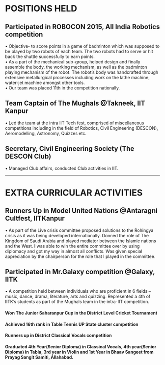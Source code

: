 # POSITIONS HELD

## Participated in ROBOCON 2015, All India Robotics competition
•	Objective- to score points in a game of badminton which was supposed to be played by two robots of each team. The two robots had to serve or hit back the shuttle successfully to earn points. <br/>
•	As a part of the mechanical sub-group, helped design and finally assemble the body, the working mechanism, as well as the badminton playing mechanism of the robot. The robot’s body was handcrafted through extensive metallurgical processes including work on the lathe machine, water-jet machine amongst other tools. <br/>
•	Our team was placed 11th in the competition nationally.

## Team Captain of The Mughals @Takneek, IIT Kanpur
•	Led the team at the intra IIT Tech fest, comprised of miscellaneous competitions including in the field of Robotics, Civil Engineering (DESCON), Aeromodelling, Astronomy, Quizzes etc.

## Secretary, Civil Engineering Society (The DESCON Club)
•	Managed Club affairs, conducted Club activities in IIT.

---------------------------------------------------------------------------------------------------------


# EXTRA CURRICULAR ACTIVITIES

## Runners Up in Model United Nations @Antaragni Cultfest, IITKanpur 
•	As part of the Live crisis committee proposed solutions to the Rohingya crisis as it was being developed internationally. Donned the role of The Kingdom of Saudi Arabia and played mediator between the Islamic nations and the West. I was able to win the entire committee over by using diplomacy and got my way in almost all conflicts. Was given special appreciation by the chairperson for the role that I played in the committee. 

## Participated in Mr.Galaxy competition @Galaxy, IITK
•	A competition held between individuals who are proficient in 6 fields – music, dance, drama, literature, arts and quizzing. Represented a 4th of IITK’s students as part of the Mughals team in the intra-IIT competition.

#### Won The Junior Saharanpur Cup in the District Level Cricket Tournament
#### Achieved 16th rank in Table Tennis UP State cluster competition
#### Runners up in District Classical Vocals competition
#### Graduated 4th Year(Senior Diploma) in Classical Vocals, 4th year(Senior Diploma) in Tabla, 3rd  year in Violin and 1st Year in Bhaav Sangeet from Prayag Sangit Samiti, Allahabad.

